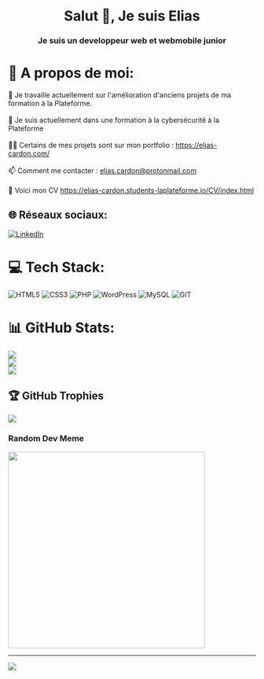 <h1 align="center">Salut 👋, Je suis Elias</h1>
<h3 align="center">Je suis un developpeur web et webmobile junior</h3>

# 💫 A propos de moi:
🔭 Je travaille actuellement sur l'amélioration d'anciens projets de ma formation à la Plateforme.<br><br>🌱 Je suis actuellement dans une formation à la cybersécurité à la Plateforme<br><br>👨‍💻 Certains de mes projets sont sur mon portfolio : https://elias-cardon.com/<br><br>📫 Comment me contacter : elias.cardon@protonmail.com<br><br>📄 Voici mon CV https://elias-cardon.students-laplateforme.io/CV/index.html


## 🌐 Réseaux sociaux:
[![LinkedIn](https://img.shields.io/badge/LinkedIn-%230077B5.svg?logo=linkedin&logoColor=white)](https://linkedin.com/in/https://www.linkedin.com/in/elias-cardon-693a31a2/)

# 💻 Tech Stack:
![HTML5](https://img.shields.io/badge/html5-%23E34F26.svg?style=for-the-badge&logo=html5&logoColor=white) ![CSS3](https://img.shields.io/badge/css3-%231572B6.svg?style=for-the-badge&logo=css3&logoColor=white) ![PHP](https://img.shields.io/badge/php-%23777BB4.svg?style=for-the-badge&logo=php&logoColor=white) ![WordPress](https://img.shields.io/badge/WordPress-%23117AC9.svg?style=for-the-badge&logo=WordPress&logoColor=white) ![MySQL](https://img.shields.io/badge/mysql-%2300000f.svg?style=for-the-badge&logo=mysql&logoColor=white) ![GIT](https://img.shields.io/badge/Git-fc6d26?style=for-the-badge&logo=git&logoColor=white)
# 📊 GitHub Stats:
![](https://github-readme-stats.vercel.app/api?username=elias-cardon&theme=dark&hide_border=false&include_all_commits=true&count_private=false)<br/>
![](https://github-readme-streak-stats.herokuapp.com/?user=elias-cardon&theme=dark&hide_border=false)<br/>
![](https://github-readme-stats.vercel.app/api/top-langs/?username=elias-cardon&theme=dark&hide_border=false&include_all_commits=true&count_private=false&layout=compact)

## 🏆 GitHub Trophies
![](https://github-profile-trophy.vercel.app/?username=elias-cardon&theme=radical&no-frame=false&no-bg=false&margin-w=4)

### Random Dev Meme
<img src='https://randommeme-five.vercel.app/' style="height: 400px;"/>

---
[![](https://visitcount.itsvg.in/api?id=elias-cardon&icon=0&color=6)](https://visitcount.itsvg.in)


  
<!-- Proudly created with GPRM ( https://gprm.itsvg.in ) -->
